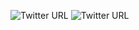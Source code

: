 ![Twitter URL](https://img.shields.io/twitter/url?color=%230082FC&label=LINKEDIN&logo=linkedin&logoColor=%230082FC&style=for-the-badge&url=https%3A%2F%2Fwww.linkedin.com%2Fin%2Fjignesh-mathure-535353213%2F)
![Twitter URL](https://img.shields.io/twitter/url?color=%23E4405F&label=INSTAGRAM&logo=Instagram&logoColor=%23E4405F&style=for-the-badge&url=https%3A%2F%2Fwww.instagram.com%2Fjigsaw.rtf%2F)
